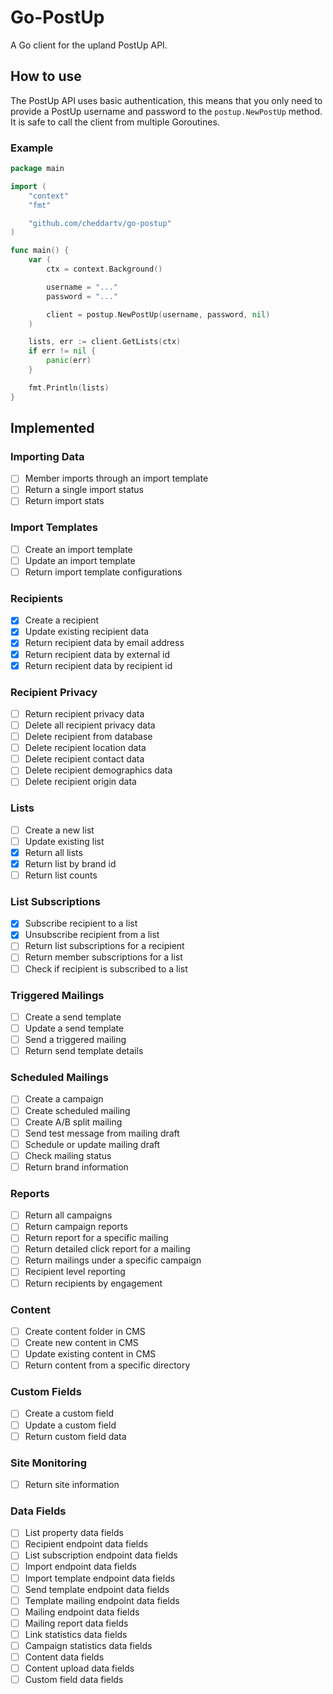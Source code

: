 # Go-PostUp
A Go client for the upland PostUp API.

## How to use
The PostUp API uses basic authentication, this means that you only need to provide a PostUp username and password to the `postup.NewPostUp` method. It is safe to call the client from multiple Goroutines.

### Example
```Go
package main

import (
    "context"
    "fmt"

    "github.com/cheddartv/go-postup"
)

func main() {
    var (
        ctx = context.Background()

        username = "..."
        password = "..."

        client = postup.NewPostUp(username, password, nil)
    )

    lists, err := client.GetLists(ctx)
    if err != nil {
        panic(err)
    }

    fmt.Println(lists)
}
```

## Implemented
### Importing Data
- [ ] Member imports through an import template
- [ ] Return a single import status
- [ ] Return import stats

### Import Templates
- [ ] Create an import template
- [ ] Update an import template
- [ ] Return import template configurations

### Recipients
- [x] Create a recipient
- [x] Update existing recipient data
- [x] Return recipient data by email address
- [x] Return recipient data by external id 
- [x] Return recipient data by recipient id 

### Recipient Privacy
- [ ] Return recipient privacy data
- [ ] Delete all recipient privacy data
- [ ] Delete recipient from database
- [ ] Delete recipient location data
- [ ] Delete recipient contact data
- [ ] Delete recipient demographics data
- [ ] Delete recipient origin data

### Lists
- [ ] Create a new list
- [ ] Update existing list
- [x] Return all lists
- [x] Return list by brand id
- [ ] Return list counts

### List Subscriptions
- [x] Subscribe recipient to a list
- [x] Unsubscribe recipient from a list
- [ ] Return list subscriptions for a recipient
- [ ] Return member subscriptions for a list
- [ ] Check if recipient is subscribed to a list

### Triggered Mailings
- [ ] Create a send template
- [ ] Update a send template
- [ ] Send a triggered mailing
- [ ] Return send template details

### Scheduled Mailings
- [ ] Create a campaign
- [ ] Create scheduled mailing
- [ ] Create A/B split mailing
- [ ] Send test message from mailing draft
- [ ] Schedule or update mailing draft
- [ ] Check mailing status
- [ ] Return brand information

### Reports
- [ ] Return all campaigns
- [ ] Return campaign reports
- [ ] Return report for a specific mailing
- [ ] Return detailed click report for a mailing
- [ ] Return mailings under a specific campaign
- [ ] Recipient level reporting
- [ ] Return recipients by engagement

### Content
- [ ] Create content folder in CMS
- [ ] Create new content in CMS
- [ ] Update existing content in CMS
- [ ] Return content from a specific directory

### Custom Fields
- [ ] Create a custom field
- [ ] Update a custom field
- [ ] Return custom field data

### Site Monitoring
- [ ] Return site information

### Data Fields
- [ ] List property data fields
- [ ] Recipient endpoint data fields
- [ ] List subscription endpoint data fields
- [ ] Import endpoint data fields
- [ ] Import template endpoint data fields
- [ ] Send template endpoint data fields
- [ ] Template mailing endpoint data fields
- [ ] Mailing endpoint data fields
- [ ] Mailing report data fields
- [ ] Link statistics data fields
- [ ] Campaign statistics data fields
- [ ] Content data fields
- [ ] Content upload data fields
- [ ] Custom field data fields